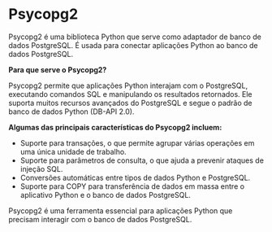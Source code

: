 # Psycopg2

Psycopg2 é uma biblioteca Python que serve como adaptador de banco de dados PostgreSQL. É usada para conectar aplicações Python ao banco de dados PostgreSQL.

**Para que serve o Psycopg2?**

Psycopg2 permite que aplicações Python interajam com o PostgreSQL, executando comandos SQL e manipulando os resultados retornados. Ele suporta muitos recursos avançados do PostgreSQL e segue o padrão de banco de dados Python (DB-API 2.0).

**Algumas das principais características do Psycopg2 incluem:**

- Suporte para transações, o que permite agrupar várias operações em uma única unidade de trabalho.
- Suporte para parâmetros de consulta, o que ajuda a prevenir ataques de injeção SQL.
- Conversões automáticas entre tipos de dados Python e PostgreSQL.
- Suporte para COPY para transferência de dados em massa entre o aplicativo Python e o banco de dados PostgreSQL.

Psycopg2 é uma ferramenta essencial para aplicações Python que precisam interagir com o banco de dados PostgreSQL.
